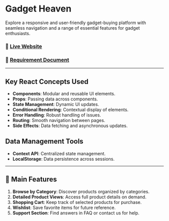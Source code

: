 # Gadget Heaven

Explore a responsive and user-friendly gadget-buying platform with seamless navigation and a range of essential features for gadget enthusiasts.

### 📌 [Live Website](https://gadget-heaven-project1.netlify.app/)

### 📄 [Requirement Document](https://github.com/ProgrammingHero1/B10-A8-gadget-heaven/blob/main/Batch-10_Assignment-08.pdf)

---

## Key React Concepts Used

- **Components**: Modular and reusable UI elements.
- **Props**: Passing data across components.
- **State Management**: Dynamic UI updates.
- **Conditional Rendering**: Contextual display of elements.
- **Error Handling**: Robust handling of issues.
- **Routing**: Smooth navigation between pages.
- **Side Effects**: Data fetching and asynchronous updates.

## Data Management Tools

- **Context API**: Centralized state management.
- **LocalStorage**: Data persistence across sessions.

---

## 🌟 Main Features

1. **Browse by Category**: Discover products organized by categories.
2. **Detailed Product Views**: Access full product details on demand.
3. **Shopping Cart**: Keep track of selected products for purchase.
4. **Wishlist**: Save favorite items for future reference.
5. **Support Section**: Find answers in FAQ or contact us for help.
